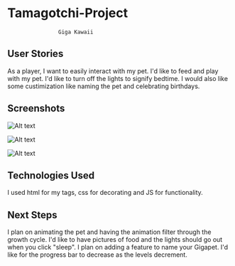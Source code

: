 # Tamagotchi-Project

                    Giga Kawaii
                    
## User Stories
As a player, I want to easily interact with my pet.
I'd like to feed and play with my pet.
I'd like to turn off the lights to signify bedtime.
I would also like some custimization like naming the pet and celebrating birthdays.

## Screenshots
![Alt text](https://i.imgur.com/4qW0XHi.png)

![Alt text](https://i.imgur.com/gmYlbOE.png)

![Alt text](https://i.imgur.com/AwLyyGA.png)

## Technologies Used
I used html for my tags, css for decorating and JS for functionality.

## Next Steps
I plan on animating the pet and having the animation filter through the growth cycle.
I'd like to have pictures of food and the lights should go out when you click "sleep".
I plan on adding a feature to name your Gigapet.
I'd like for the progress bar to decrease as the levels decrement.
